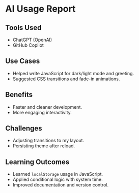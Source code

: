 # AI Usage Report

## Tools Used
- ChatGPT (OpenAI)
- GitHub Copilot

## Use Cases
- Helped write JavaScript for dark/light mode and greeting.
- Suggested CSS transitions and fade-in animations.

## Benefits
- Faster and cleaner development.
- More engaging interactivity.

## Challenges
- Adjusting transitions to my layout.
- Persisting theme after reload.

## Learning Outcomes
- Learned `localStorage` usage in JavaScript.
- Applied conditional logic with system time.
- Improved documentation and version control.
